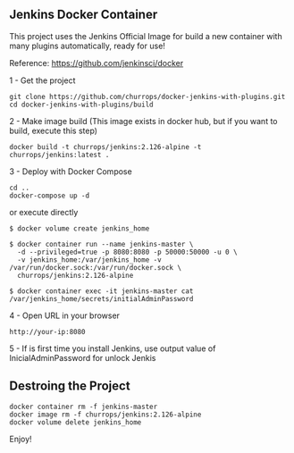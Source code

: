 ## Jenkins Docker Container

This project uses the Jenkins Official Image for build a new container with many plugins automatically, ready for use!

Reference: https://github.com/jenkinsci/docker


1 - Get the project

```
git clone https://github.com/churrops/docker-jenkins-with-plugins.git
cd docker-jenkins-with-plugins/build
```

2 - Make image build 
(This image exists in docker hub, but if you want to build, execute this step)

```
docker build -t churrops/jenkins:2.126-alpine -t churrops/jenkins:latest .
```

3 - Deploy with Docker Compose

```
cd ..
docker-compose up -d
```

or execute directly

```
$ docker volume create jenkins_home

$ docker container run --name jenkins-master \
  -d --privileged=true -p 8080:8080 -p 50000:50000 -u 0 \
  -v jenkins_home:/var/jenkins_home -v /var/run/docker.sock:/var/run/docker.sock \
  churrops/jenkins:2.126-alpine

$ docker container exec -it jenkins-master cat /var/jenkins_home/secrets/initialAdminPassword
```

4 - Open URL in your browser

```
http://your-ip:8080
```

5 - If is first time you install Jenkins, use output value of InicialAdminPassword for unlock Jenkis


## Destroing the Project

```
docker container rm -f jenkins-master
docker image rm -f churrops/jenkins:2.126-alpine
docker volume delete jenkins_home
```

Enjoy!
